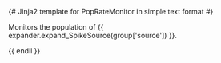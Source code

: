 {# Jinja2 template for PopRateMonitor in simple text format #}

Monitors the population of {{ expander.expand_SpikeSource(group['source']) }}.

{{ endll }}
